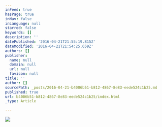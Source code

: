 ```yaml
---
inFeed: true
hasPage: true
inNav: false
inLanguage: null
starred: false
keywords: []
description: ''
datePublished: '2016-04-21T21:55:19.815Z'
dateModified: '2016-04-21T21:54:25.659Z'
authors: []
publisher:
  name: null
  domain: null
  url: null
  favicon: null
title: ''
author: []
sourcePath: _posts/2016-04-21-b4006b51-b812-4867-8e83-eede524c1b25.md
published: true
url: b4006b51-b812-4867-8e83-eede524c1b25/index.html
_type: Article

---
```

![](https://the-grid-user-content.s3-us-west-2.amazonaws.com/8c9974fd-456a-42c9-8536-1181108d71cb.jpg)
